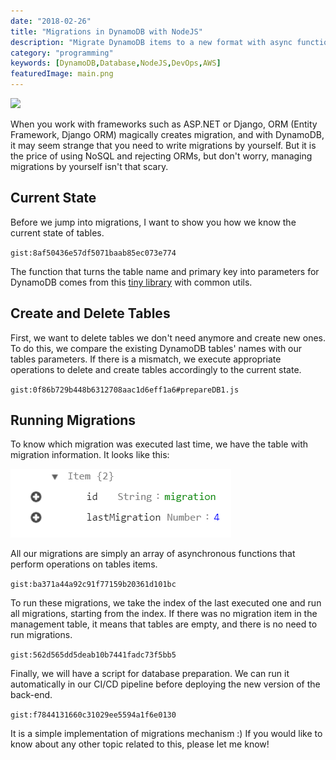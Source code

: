 ```yaml
---
date: "2018-02-26"
title: "Migrations in DynamoDB with NodeJS"
description: "Migrate DynamoDB items to a new format with async functions."
category: "programming"
keywords: [DynamoDB,Database,NodeJS,DevOps,AWS]
featuredImage: main.png
---
```


![](/main.png)

When you work with frameworks such as ASP.NET or Django, ORM (Entity Framework, Django ORM) magically creates migration, and with DynamoDB, it may seem strange that you need to write migrations by yourself. But it is the price of using NoSQL and rejecting ORMs, but don't worry, managing migrations by yourself isn't that scary.

## Current State

Before we jump into migrations, I want to show you how we know the current state of tables. 

`gist:8af50436e57df5071baab85ec073e774`

The function that turns the table name and primary key into parameters for DynamoDB comes from this [tiny library](https://github.com/RodionChachura/awsdynamoutils) with common utils.

## Create and Delete Tables

First, we want to delete tables we don't need anymore and create new ones. To do this, we compare the existing DynamoDB tables' names with our tables parameters. If there is a mismatch, we execute appropriate operations to delete and create tables accordingly to the current state.

`gist:0f86b729b448b6312708aac1d6eff1a6#prepareDB1.js`

## Running Migrations

To know which migration was executed last time, we have the table with migration information. It looks like this:

![migration item](migration-item.png)

All our migrations are simply an array of asynchronous functions that perform operations on tables items.

`gist:ba371a44a92c91f77159b20361d101bc`

To run these migrations, we take the index of the last executed one and run all migrations, starting from the index. If there was no migration item in the management table, it means that tables are empty, and there is no need to run migrations.

`gist:562d565dd5deab10b7441fadc73f5bb5`

Finally, we will have a script for database preparation. We can run it automatically in our CI/CD pipeline before deploying the new version of the back-end.

`gist:f7844131660c31029ee5594a1f6e0130`

It is a simple implementation of migrations mechanism :) If you would like to know about any other topic related to this, please let me know!
